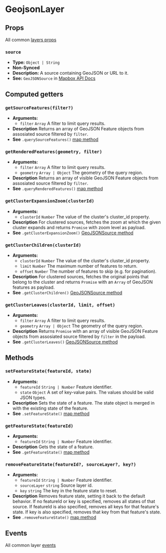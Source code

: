 # GeojsonLayer

## Props

All common [layers props](/api/Layers/index.md#props)

### `source`

- **Type:** `Object | String`
- **Non-Synced**
- **Description:** A source containing GeoJSON or URL to it.
- **See:** `GeoJSONSource` in [Mapbox API Docs](https://docs.mapbox.com/mapbox-gl-js/api/#geojsonsource)

## Computed getters

### `getSourceFeatures(filter?)`

- **Arguments:**
  - `filter` `Array` A filter to limit query results.
- **Description** Returns an array of GeoJSON Feature objects from assosiated source filtered by `filter`.
- **See** `.querySourceFeatures()` [map method](https://docs.mapbox.com/mapbox-gl-js/api/#map#querysourcefeatures)

### `getRenderedFeatures(geometry, filter)`

- **Arguments:**
  - `filter` `Array` A filter to limit query results.
  - `geometry` `Array | Object` The geometry of the query region.
- **Description** Returns an array of visible GeoJSON Feature objects from assosiated source filtered by `filter`.
- **See** `.queryRenderedFeatures()` [map method](https://docs.mapbox.com/mapbox-gl-js/api/#map#queryrenderedfeatures)

### `getClusterExpansionZoom(clusterId)`

- **Arguments:**
  - `clusterId` `Number` The value of the cluster's cluster_id property.
- **Description** For clustered sources, fetches the zoom at which the given cluster expands and returns `Promise` with zoom level as payload.
- **See** `.getClusterExpansionZoom()` [GeoJSONSource method](https://docs.mapbox.com/mapbox-gl-js/api/#geojsonsource#getclusterexpansionzoom)

### `getClusterChildren(clusterId)`

- **Arguments:**
  - `clusterId` `Number` The value of the cluster's cluster_id property.
  - `limit` `Number` The maximum number of features to return.
  - `offset` `Number` The number of features to skip (e.g. for pagination).
- **Description** For clustered sources, fetches the original points that belong to the cluster and returns `Promise` with an `Array` of GeoJSON features as payload.
- **See** `.getClusterChildren()` [GeoJSONSource method](https://docs.mapbox.com/mapbox-gl-js/api/#geojsonsource#getclusterchildren)

### `getClusterLeaves(clusterId, limit, offset)`

- **Arguments:**
  - `filter` `Array` A filter to limit query results.
  - `geometry` `Array | Object` The geometry of the query region.
- **Description** Returns `Promise` with an array of visible GeoJSON Feature objects from assosiated source filtered by `filter` in the payload.
- **See** `.getClusterLeaves()` [GeoJSONSource method](https://docs.mapbox.com/mapbox-gl-js/api/#geojsonsource#getclusterleaves)

## Methods

### `setFeatureState(featureId, state)`

- **Arguments:**
  - `featureId` `String | Number` Feature identifier.
  - `state` `Object` A set of key-value pairs. The values should be valid JSON types.
- **Description** Sets the state of a feature. The state object is merged in with the existing state of the feature.
- **See** `.setFeatureState()` [map method](https://docs.mapbox.com/mapbox-gl-js/api/#map#setfeaturestate)

### `getFeatureState(featureId)`

- **Arguments:**
  - `featureId` `String | Number` Feature identifier.
- **Description** Gets the state of a feature.
- **See** `.getFeatureState()` [map method](https://docs.mapbox.com/mapbox-gl-js/api/#map#getfeaturestate)

### `removeFeatureState(featureId?, sourceLayer?, key?)`

- **Arguments:**
  - `featureId` `String | Number` Feature identifier.
  - `sourceLayer` `string` Source layer id.
  - `key` `string` The key in the feature state to reset.
- **Description** Removes feature state, setting it back to the default behavior. If no featureId or key is specified, removes all states of that source. If featureId is also specified, removes all keys for that feature's state. If key is also specified, removes that key from that feature's state.
- **See** `.removeFeatureState()` [map method](https://docs.mapbox.com/mapbox-gl-js/api/#map#removefeaturestate)

## Events

All common layer [events](/api/Layers/#events)
